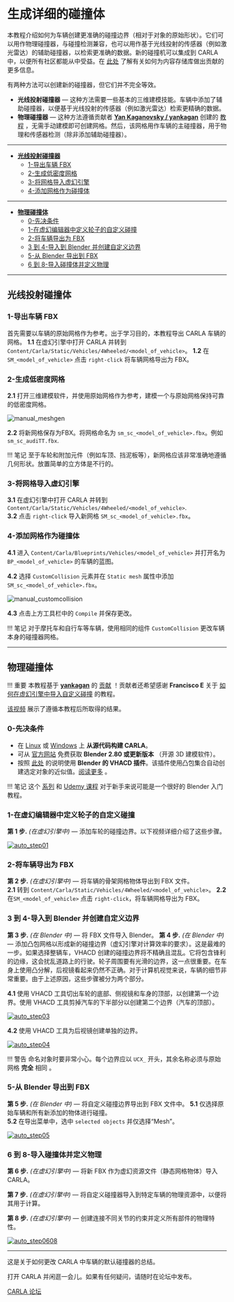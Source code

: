 # 生成详细的碰撞体

本教程介绍如何为车辆创建更准确的碰撞边界（相对于对象的原始形状）。它们可以用作物理碰撞器，与碰撞检测兼容，也可以用作基于光线投射的传感器（例如激光雷达）的辅助碰撞器，以检索更准确的数据。新的碰撞机可以集成到 CARLA 中，以便所有社区都能从中受益。在 [此处](cont_contribution_guidelines.md) 了解有关如何为内容存储库做出贡献的更多信息。 

有两种方法可以创建新的碰撞器，但它们并不完全等效。

*   __光线投射碰撞器__ — 这种方法需要一些基本的三维建模技能。车辆中添加了辅助碰撞器，以便基于光线投射的传感器（例如激光雷达）检索更精确的数据。 
*   __物理碰撞器__ — 这种方法遵循贡献者 __[Yan Kaganovsky / yankagan](https://github.com/yankagan)__ 创建的 [教程](https://bitbucket.org/yankagan/carla-content/wiki/Home) ，无需手动建模即可创建网格。然后，该网格用作车辆的主碰撞器，用于物理和传感器检测（除非添加辅助碰撞器）。

---

*   [__光线投射碰撞器__](#raycast-colliders)  
	*   [1-导出车辆 FBX](#1-export-the-vehicle-fbx)  
	*   [2-生成低密度网格](#2-generate-a-low-density-mesh)  
	*   [3-将网格导入虚幻引擎](#3-import-the-mesh-into-ue)  
	*   [4-添加网格作为碰撞体](#4-add-the-mesh-as-collider)  

---

*   [__物理碰撞体__](#physics-colliders)  
	*   [0-先决条件](#0-prerequisites)  
	*   [1-在虚幻编辑器中定义轮子的自定义碰撞](#1-define-custom-collision-for-wheels-in-unreal-editor)  
	*   [2-将车辆导出为 FBX](#2-export-the-vehicle-as-fbx)  
	*   [3 到 4-导入到 Blender 并创建自定义边界](#3-to-4-import-to-blender-and-create-custom-boundary)  
	*   [5-从 Blender 导出到 FBX](#5-export-from-blender-to-fbx)  
	*   [6 到 8-导入碰撞体并定义物理](#6-to-8-import-collider-and-define-physics)  

---
## 光线投射碰撞体

### 1-导出车辆 FBX

首先需要以车辆的原始网格作为参考。出于学习目的，本教程导出 CARLA 车辆的网格。
__1.1__ 在虚幻引擎中打开 CARLA 并转到 `Content/Carla/Static/Vehicles/4Wheeled/<model_of_vehicle>`。
__1.2__ 在 `SM_<model_of_vehicle>` 点击 `right-click` 将车辆网格导出为 FBX。

### 2-生成低密度网格

__2.1__ 打开三维建模软件，并使用原始网格作为参考，建模一个与原始网格保持可靠的低密度网格。

![manual_meshgen](img/tuto_D_colliders_mesh.jpg)

__2.2__ 将新网格保存为FBX。将网格命名为 `sm_sc_<model_of_vehicle>.fbx`。例如 `sm_sc_audiTT.fbx`.  

!!! 笔记
    至于车轮和附加元件（例如车顶、挡泥板等），新网格应该非常准确地遵循几何形状。放置简单的立方体是不行的。

### 3-将网格导入虚幻引擎

__3.1__ 在虚幻引擎中打开 CARLA 并转到 `Content/Carla/Static/Vehicles/4Wheeled/<model_of_vehicle>`.  
__3.2__ 点击 `right-click` 导入新网格 `SM_sc_<model_of_vehicle>.fbx`。

### 4-添加网格作为碰撞体

__4.1__ 进入 `Content/Carla/Blueprints/Vehicles/<model_of_vehicle>` 并打开名为 `BP_<model_of_vehicle>` 的车辆的蓝图。  

__4.2__ 选择 `CustomCollision` 元素并在 `Static mesh` 属性中添加 `SM_sc_<model_of_vehicle>.fbx`。

![manual_customcollision](img/tuto_D_colliders_final.jpg)

__4.3__ 点击上方工具栏中的 `Compile` 并保存更改。

!!! 笔记
    对于摩托车和自行车等车辆，使用相同的组件 `CustomCollision` 更改车辆本身的碰撞器网格。

---
## 物理碰撞体

!!! 重要
    本教程基于 __[yankagan](https://github.com/yankagan)__ 的 [贡献](https://bitbucket.org/yankagan/carla-content/wiki/Home) ！贡献者还希望感谢 __Francisco E__ 关于 [如何在虚幻引擎中导入自定义碰撞](https://www.youtube.com/watch?v=SEH4f0HrCDM) 的教程。  

[该视频](https://www.youtube.com/watch?v=CXK2M2cNQ4Y) 展示了遵循本教程后所取得的结果。

### 0-先决条件

*   在 [Linux](build_linux.md) 或 [Windows](build_windows.md) 上 __从源代码构建 CARLA__。
*   可从 [官方网站](https://www.blender.org/download/) 免费获取 __Blender 2.80 或更新版本__ （开源 3D 建模软件）。
*   按照 [此处](https://github.com/andyp123/blender_vhacd) 的说明使用 __Blender 的 VHACD 插件__。该插件使用凸包集合自动创建选定对象的近似值。[阅读更多](https://github.com/kmammou/v-hacd) 。

!!! 笔记
    这个 [系列](https://www.youtube.com/watch?v=ppASl6yaguU) 和 [Udemy 课程](https://www.udemy.com/course/blender-3d-from-zero-to-hero/?pmtag=MRY1010) 对于新手来说可能是一个很好的 Blender 入门教程。


### 1-在虚幻编辑器中定义轮子的自定义碰撞

__第 1 步.__ *(在虚幻引擎中)* — 添加车轮的碰撞边界。以下视频详细介绍了这些步骤。 

[![auto_step01](img/tuto_D_colliders_01.jpg)](https://www.youtube.com/watch?v=bECnsTw6ehI)

### 2-将车辆导出为 FBX

__第 2 步.__ *(在虚幻引擎中)* — 将车辆的骨架网格物体导出到 FBX 文件。  
__2.1__ 转到 `Content/Carla/Static/Vehicles/4Wheeled/<model_of_vehicle>`。 
__2.2__ 在`SM_<model_of_vehicle>` 点击 `right-click`，将车辆网格导出为 FBX。 


### 3 到 4-导入到 Blender 并创建自定义边界

__第 3 步.__ *(在 Blender 中)* — 将 FBX 文件导入 Blender。
__第 4 步.__ *(在 Blender 中)* — 添加凸包网格以形成新的碰撞边界（虚幻引擎对计算效率的要求）。这是最难的一步。如果选择整辆车，VHACD 创建的碰撞边界将不精确且混乱。它将包含锋利的边缘，这会扰乱道路上的行驶。轮子周围要有光滑的边界，这一点很重要。在车身上使用凸分解，后视镜看起来仍然不正确。对于计算机视觉来说，车辆的细节非常重要。由于上述原因，这些步骤被分为两个部分。

__4.1__ 使用 VHACD 工具切出车轮的底部、侧视镜和车身的顶部，以创建第一个边界。使用 VHACD 工具剪掉汽车的下半部分以创建第二个边界（汽车的顶部）。 

[![auto_step03](img/tuto_D_colliders_03.jpg)](https://www.youtube.com/watch?v=oROkK3OCuOA)

__4.2__ 使用 VHACD 工具为后视镜创建单独的边界。

[![auto_step04](img/tuto_D_colliders_04.jpg)](https://www.youtube.com/watch?v=L3upzdC602s)

!!! 警告
    命名对象时要非常小心。每个边界应以 `UCX_` 开头，其余名称必须与原始网格 __完全__ 相同 。

### 5-从 Blender 导出到 FBX

__第 5 步.__ *(在 Blender 中)* — 将自定义碰撞边界导出到 FBX 文件中。
__5.1__ 仅选择原始车辆和所有新添加的物体进行碰撞。  
__5.2__ 在导出菜单中，选中 `selected objects` 并仅选择“Mesh”。 

[![auto_step05](img/tuto_D_colliders_05.jpg)](https://youtu.be/aJPyskYjzWo)

### 6 到 8-导入碰撞体并定义物理

__第 6 步.__ *(在虚幻引擎中)* — 将新 FBX 作为虚幻资源文件（静态网格物体）导入 CARLA。

__第 7 步.__ *(在虚幻引擎中)* — 将自定义碰撞器导入到特定车辆的物理资源中，以便将其用于计算。

__第 8 步.__ *(在虚幻引擎中)* — 创建连接不同关节的约束并定义所有部件的物理特性。 

[![auto_step0608](img/tuto_D_colliders_0608.jpg)](https://www.youtube.com/watch?v=aqFNwAyj2CA)

---

这是关于如何更改 CARLA 中车辆的默认碰撞器的总结。

打开 CARLA 并闲逛一会儿。如果有任何疑问，请随时在论坛中发布。

<div class="build-buttons">
<p>
<a href="https://github.com/carla-simulator/carla/discussions/" target="_blank" class="btn btn-neutral" title="Go to the CARLA forum">
CARLA 论坛</a>
</p>
</div>
